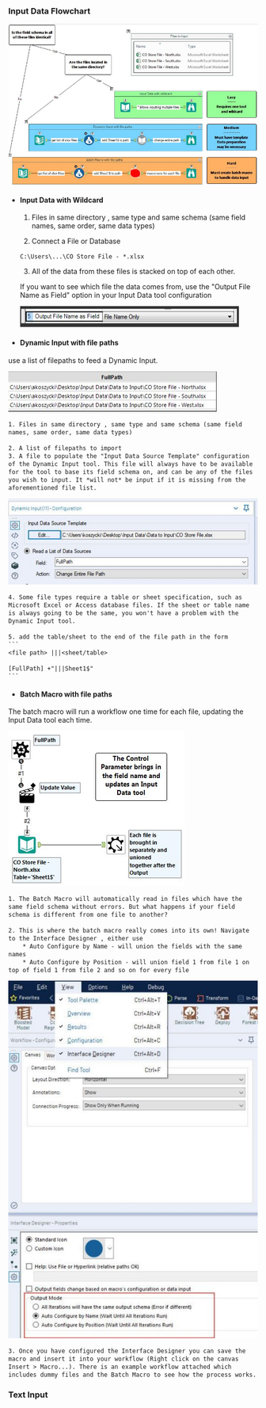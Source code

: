 ### Input Data Flowchart 

<img src="img/fundamentals_week1/1.jpg">

* #### Input Data with Wildcard

    1. Files in same directory , same type and same schema (same field names, same order, same data types)

    2. Connect a File or Database
    ```
    C:\Users\...\CO Store File - *.xlsx
    ```

    3. All of the data from these files is stacked on top of each other.

    If you want to see which file the data comes from, use the "Output File Name as Field" option in your Input Data tool configuration

    <img src="img/fundamentals_week1/2.jpg">


* #### Dynamic Input with file paths
use a list of filepaths to feed a Dynamic Input.

<img src="img/fundamentals_week1/4.jpg">

    1. Files in same directory , same type and same schema (same field names, same order, same data types)

    2. A list of filepaths to import
    3. A file to populate the "Input Data Source Template" configuration of the Dynamic Input tool. This file will always have to be available for the tool to base its field schema on, and can be any of the files you wish to input. It *will not* be input if it is missing from the aforementioned file list.

<img src="img/fundamentals_week1/3.jpg">

    4. Some file types require a table or sheet specification, such as Microsoft Excel or Access database files. If the sheet or table name is always going to be the same, you won't have a problem with the Dynamic Input tool. 

    5. add the table/sheet to the end of the file path in the form
    ```
    <file path> |||<sheet/table>

    [FullPath] +"|||Sheet1$"
    ```

* #### Batch Macro with file paths
The batch macro will run a workflow one time for each file, updating the Input Data tool each time. 

<img src="img/fundamentals_week1/5.jpg">

    1. The Batch Macro will automatically read in files which have the same field schema without errors. But what happens if your field schema is different from one file to another?

    2. This is where the batch macro really comes into its own! Navigate to the Interface Designer , either use 
        * Auto Configure by Name - will union the fields with the same names
        * Auto Configure by Position - will union field 1 from file 1 on top of field 1 from file 2 and so on for every file

<img src="img/fundamentals_week1/6.jpg">

    3. Once you have configured the Interface Designer you can save the macro and insert it into your workflow (Right click on the canvas Insert > Macro...). There is an example workflow attached which includes dummy files and the Batch Macro to see how the process works.

### Text Input


 
